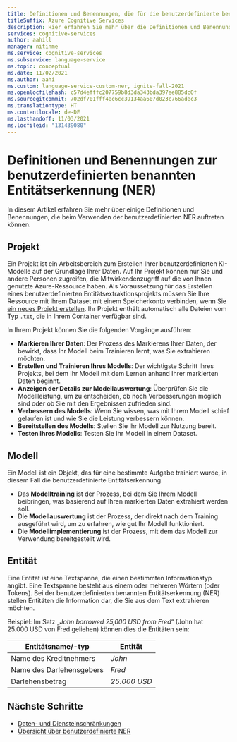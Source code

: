 ```yaml
---
title: Definitionen und Benennungen, die für die benutzerdefinierte benannte Entitätserkennung verwendet werden
titleSuffix: Azure Cognitive Services
description: Hier erfahren Sie mehr über die Definitionen und Benennungen, die beim Verwenden der benutzerdefinierten benannten Entitätserkennung (NER) auftreten können.
services: cognitive-services
author: aahill
manager: nitinme
ms.service: cognitive-services
ms.subservice: language-service
ms.topic: conceptual
ms.date: 11/02/2021
ms.author: aahi
ms.custom: language-service-custom-ner, ignite-fall-2021
ms.openlocfilehash: c57d4efffc207759b8d3da343bda397ee885dc0f
ms.sourcegitcommit: 702df701fff4ec6cc39134aa607d023c766adec3
ms.translationtype: HT
ms.contentlocale: de-DE
ms.lasthandoff: 11/03/2021
ms.locfileid: "131439080"
---
```

# <a name="custom-named-entity-recognition-ner-definitions-and-terms"></a>Definitionen und Benennungen zur benutzerdefinierten benannten Entitätserkennung (NER)

In diesem Artikel erfahren Sie mehr über einige Definitionen und Benennungen, die beim Verwenden der benutzerdefinierten NER auftreten können.

## <a name="project"></a>Projekt

Ein Projekt ist ein Arbeitsbereich zum Erstellen Ihrer benutzerdefinierten KI-Modelle auf der Grundlage Ihrer Daten. Auf Ihr Projekt können nur Sie und andere Personen zugreifen, die Mitwirkendenzugriff auf die von Ihnen genutzte Azure-Ressource haben.
Als Voraussetzung für das Erstellen eines benutzerdefinierten Entitätsextraktionsprojekts müssen Sie Ihre Ressource mit Ihrem Dataset mit einem Speicherkonto verbinden, wenn Sie [ein neues Projekt erstellen](how-to/create-project.md). Ihr Projekt enthält automatisch alle Dateien vom Typ `.txt`, die in Ihrem Container verfügbar sind.

In Ihrem Projekt können Sie die folgenden Vorgänge ausführen:

* **Markieren Ihrer Daten**: Der Prozess des Markierens Ihrer Daten, der bewirkt, dass Ihr Modell beim Trainieren lernt, was Sie extrahieren möchten.
* **Erstellen und Trainieren Ihres Modells**: Der wichtigste Schritt Ihres Projekts, bei dem Ihr Modell mit dem Lernen anhand Ihrer markierten Daten beginnt. 
* **Anzeigen der Details zur Modellauswertung**: Überprüfen Sie die Modellleistung, um zu entscheiden, ob noch Verbesserungen möglich sind oder ob Sie mit den Ergebnissen zufrieden sind.
* **Verbessern des Modells**: Wenn Sie wissen, was mit Ihrem Modell schief gelaufen ist und wie Sie die Leistung verbessern können. 
* **Bereitstellen des Modells**: Stellen Sie Ihr Modell zur Nutzung bereit. 
* **Testen Ihres Modells**: Testen Sie Ihr Modell in einem Dataset.

## <a name="model"></a>Modell

Ein Modell ist ein Objekt, das für eine bestimmte Aufgabe trainiert wurde, in diesem Fall die benutzerdefinierte Entitätserkennung.

* Das **Modelltraining** ist der Prozess, bei dem Sie Ihrem Modell beibringen, was basierend auf Ihren markierten Daten extrahiert werden soll.
* Die **Modellauswertung** ist der Prozess, der direkt nach dem Training ausgeführt wird, um zu erfahren, wie gut Ihr Modell funktioniert.
* Die **Modellimplementierung** ist der Prozess, mit dem das Modell zur Verwendung bereitgestellt wird.

## <a name="entity"></a>Entität

Eine Entität ist eine Textspanne, die einen bestimmten Informationstyp angibt. Eine Textspanne besteht aus einem oder mehreren Wörtern (oder Tokens). Bei der benutzerdefinierten benannten Entitätserkennung (NER) stellen Entitäten die Information dar, die Sie aus dem Text extrahieren möchten. 

Beispiel: Im Satz „*John borrowed 25,000 USD from Fred*“ (John hat 25.000 USD von Fred geliehen) können dies die Entitäten sein: 

| Entitätsname/-typ | Entität |
| -- | -- |
| Name des Kreditnehmers | *John* |
| Name des Darlehensgebers | *Fred* |
| Darlehensbetrag | *25.000 USD* |

## <a name="next-steps"></a>Nächste Schritte

* [Daten- und Diensteinschränkungen](service-limits.md)
* [Übersicht über benutzerdefinierte NER](../overview.md)
